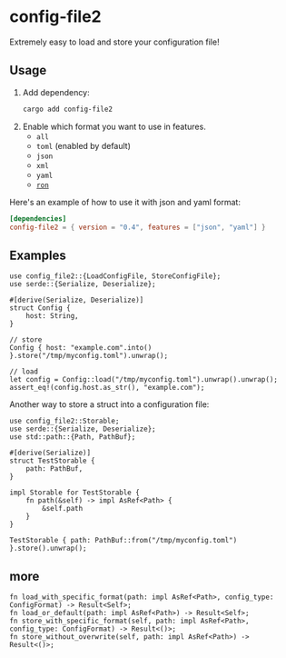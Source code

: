 # config-file2

Extremely easy to load and store your configuration file!

## Usage

1. Add dependency:
   ```bash
   cargo add config-file2
   ```
2. Enable which format you want to use in features.
   - `all`
   - `toml` (enabled by default)
   - `json`
   - `xml`
   - `yaml`
   - [`ron`](https://github.com/ron-rs/ron)

Here's an example of how to use it with json and yaml format:

```toml
[dependencies]
config-file2 = { version = "0.4", features = ["json", "yaml"] }
```

## Examples

```rust, no_run
use config_file2::{LoadConfigFile, StoreConfigFile};
use serde::{Serialize, Deserialize};

#[derive(Serialize, Deserialize)]
struct Config {
    host: String,
}

// store
Config { host: "example.com".into() }.store("/tmp/myconfig.toml").unwrap();

// load
let config = Config::load("/tmp/myconfig.toml").unwrap().unwrap();
assert_eq!(config.host.as_str(), "example.com");
```

Another way to store a struct into a configuration file:

```rust, no_run
use config_file2::Storable;
use serde::{Serialize, Deserialize};
use std::path::{Path, PathBuf};

#[derive(Serialize)]
struct TestStorable {
    path: PathBuf,
}

impl Storable for TestStorable {
    fn path(&self) -> impl AsRef<Path> {
        &self.path
    }
}

TestStorable { path: PathBuf::from("/tmp/myconfig.toml") }.store().unwrap();
```

## more

```rust, ignore
fn load_with_specific_format(path: impl AsRef<Path>, config_type: ConfigFormat) -> Result<Self>;
fn load_or_default(path: impl AsRef<Path>) -> Result<Self>;
fn store_with_specific_format(self, path: impl AsRef<Path>, config_type: ConfigFormat) -> Result<()>;
fn store_without_overwrite(self, path: impl AsRef<Path>) -> Result<()>;
```
